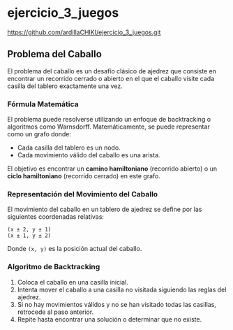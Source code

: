 # ejercicio_3_juegos
https://github.com/ardillaCHIKI/ejercicio_3_juegos.git
## Problema del Caballo

El problema del caballo es un desafío clásico de ajedrez que consiste en encontrar un recorrido cerrado o abierto en el que el caballo visite cada casilla del tablero exactamente una vez.

### Fórmula Matemática

El problema puede resolverse utilizando un enfoque de backtracking o algoritmos como Warnsdorff. Matemáticamente, se puede representar como un grafo donde:

- Cada casilla del tablero es un nodo.
- Cada movimiento válido del caballo es una arista.

El objetivo es encontrar un **camino hamiltoniano** (recorrido abierto) o un **ciclo hamiltoniano** (recorrido cerrado) en este grafo.

### Representación del Movimiento del Caballo

El movimiento del caballo en un tablero de ajedrez se define por las siguientes coordenadas relativas:

```
(x ± 2, y ± 1) 
(x ± 1, y ± 2)
```

Donde `(x, y)` es la posición actual del caballo.

### Algoritmo de Backtracking

1. Coloca el caballo en una casilla inicial.
2. Intenta mover el caballo a una casilla no visitada siguiendo las reglas del ajedrez.
3. Si no hay movimientos válidos y no se han visitado todas las casillas, retrocede al paso anterior.
4. Repite hasta encontrar una solución o determinar que no existe.

```